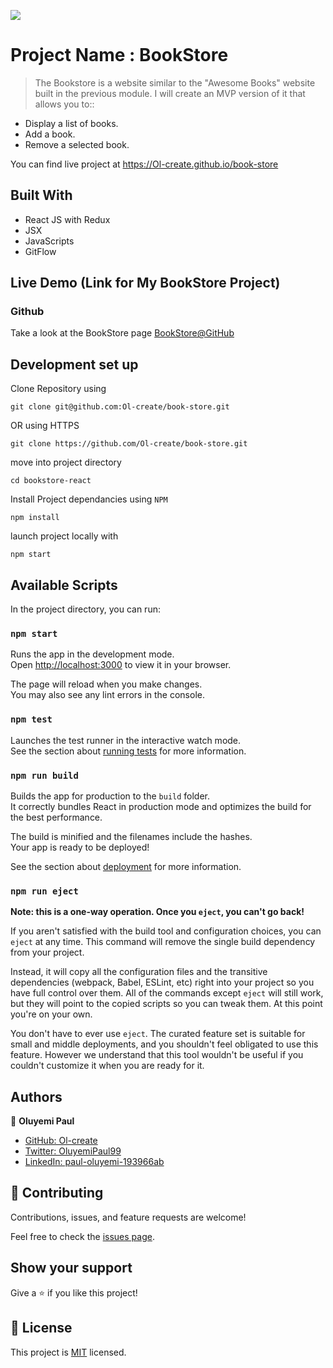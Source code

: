 ![](https://img.shields.io/badge/Microverse-blueviolet)

# Project Name : BookStore

> The Bookstore is a website similar to the "Awesome Books" website built in the previous module. I will create an MVP version of it that allows you to::

- Display a list of books.
- Add a book.
- Remove a selected book.

You can find live project at https://Ol-create.github.io/book-store

## Built With

- React JS with Redux
- JSX
- JavaScripts
- GitFlow

## Live Demo (Link for My BookStore Project)

### Github

Take a look at the BookStore page [BookStore@GitHub](https://Ol-create.github.io/book-store)

## Development set up

Clone Repository using

`git clone git@github.com:Ol-create/book-store.git`

OR using HTTPS

`git clone https://github.com/Ol-create/book-store.git`

move into project directory

`cd bookstore-react`

Install Project dependancies using `NPM`

`npm install`

launch project locally with

`npm start`

## Available Scripts

In the project directory, you can run:

### `npm start`

Runs the app in the development mode.\
Open [http://localhost:3000](http://localhost:3000) to view it in your browser.

The page will reload when you make changes.\
You may also see any lint errors in the console.

### `npm test`

Launches the test runner in the interactive watch mode.\
See the section about [running tests](https://facebook.github.io/create-react-app/docs/running-tests) for more information.

### `npm run build`

Builds the app for production to the `build` folder.\
It correctly bundles React in production mode and optimizes the build for the best performance.

The build is minified and the filenames include the hashes.\
Your app is ready to be deployed!

See the section about [deployment](https://facebook.github.io/create-react-app/docs/deployment) for more information.

### `npm run eject`

**Note: this is a one-way operation. Once you `eject`, you can't go back!**

If you aren't satisfied with the build tool and configuration choices, you can `eject` at any time. This command will remove the single build dependency from your project.

Instead, it will copy all the configuration files and the transitive dependencies (webpack, Babel, ESLint, etc) right into your project so you have full control over them. All of the commands except `eject` will still work, but they will point to the copied scripts so you can tweak them. At this point you're on your own.

You don't have to ever use `eject`. The curated feature set is suitable for small and middle deployments, and you shouldn't feel obligated to use this feature. However we understand that this tool wouldn't be useful if you couldn't customize it when you are ready for it.

## Authors

👤 **Oluyemi Paul**

- [GitHub: Ol-create](https://github.com/Ol-create)
- [Twitter: OluyemiPaul99](https://twitter.com/OluyemiPaul99)
- [LinkedIn: paul-oluyemi-193966ab](https://www.linkedin.com/in/paul-oluyemi-193966ab)

## 🤝 Contributing

Contributions, issues, and feature requests are welcome!

Feel free to check the [issues page](https://github.com/Ol-create/Food-store-app/issues).

## Show your support

Give a ⭐️ if you like this project!

## 📝 License

This project is [MIT](./MIT.md) licensed.
